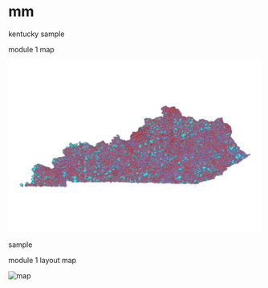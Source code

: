 # mm

kentucky
sample

module 1
map

![map](kentucky-map-sample.png)


sample

module 1
layout
map

![map](Module-01-layout-map-sample.png)

